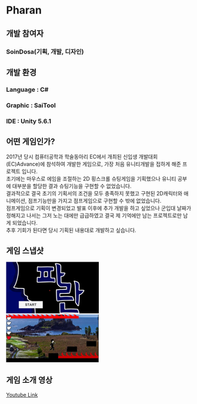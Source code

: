 # Pharan
## 개발 참여자
### SoinDosa(기획, 개발, 디자인)

## 개발 환경
### Language : C#
### Graphic : SaiTool
### IDE : Unity 5.6.1

## 어떤 게임인가?
2017년 당시 컴퓨터공학과 학술동아리 EC에서 개최된 신입생 개발대회(EC)Advance)에 참석하여 개발한 게임으로, 가장 처음 유니티개발을 접하게 해준 프로젝트 입니다.<br>
초기에는 마우스로 에임을 조절하는 2D 횡스크롤 슈팅게임을 기획했으나 유니티 공부에 대부분을 할당한 결과 슈팅기능을 구현할 수 없었습니다.<br>
결과적으로 결국 초기의 기획서의 조건을 모두 충족하지 못했고 구현된 2D캐릭터와 애니메이션, 점프기능만을 가지고 점프게임으로 구현할 수 밖에 없었습니다.<br>
점프게임으로 기획이 변경되었고 발표 이후에 추가 개발을 하고 싶었으나 군입대 날짜가 정해지고 나서는 그저 노는 대에만 급급하였고 결국 제 기억에만 남는 프로젝트로만 남게 되었습니다.<br>
추후 기회가 된다면 당시 기획된 내용대로 개발하고 싶습니다.

## 게임 스냅샷
<img src="Pharan_Logo.jpg" width=50%><br>
<img src="Pharan_Play.jpg" width=50%>
## 게임 소개 영상
<a href="https://youtu.be/tNADiq2DHBA">Youtube Link</a>
